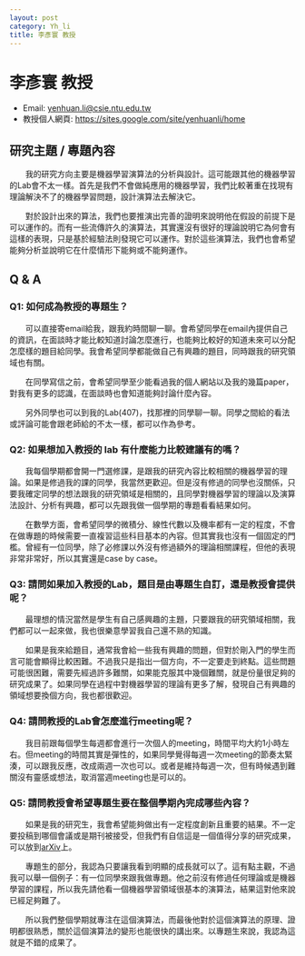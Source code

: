 ```yaml
---
layout: post
category: Yh_li
title: 李彥寰 教授
---
```


# 李彥寰 教授

- Email: yenhuan.li@csie.ntu.edu.tw
- 教授個人網頁: <https://sites.google.com/site/yenhuanli/home>

## 研究主題 / 專題內容

&emsp;&emsp;我的研究方向主要是機器學習演算法的分析與設計。這可能跟其他的機器學習的Lab會不太一樣。首先是我們不會做純應用的機器學習，我們比較著重在找現有理論解決不了的機器學習問題，設計演算法去解決它。

&emsp;&emsp;對於設計出來的算法，我們也要推演出完善的證明來說明他在假設的前提下是可以運作的。而有一些流傳許久的演算法，其實還沒有很好的理論說明它為何會有這樣的表現，只是基於經驗法則發現它可以運作。對於這些演算法，我們也會希望能夠分析並說明它在什麼情形下能夠或不能夠運作。

## Q & A

### Q1: 如何成為教授的專題生？

&emsp;&emsp;可以直接寄email給我，跟我約時間聊一聊。會希望同學在email內提供自己的資訊，在面談時才能比較知道討論怎麼進行，也能夠比較好的知道未來可以分配怎麼樣的題目給同學。我會希望同學都能做自己有興趣的題目，同時跟我的研究領域也有關。

&emsp;&emsp;在同學寫信之前，會希望同學至少能看過我的個人網站以及我的幾篇paper，對我有更多的認識，在面談時也會知道能夠討論什麼內容。

&emsp;&emsp;另外同學也可以到我的Lab(407)，找那裡的同學聊一聊。同學之間給的看法或評論可能會跟老師給的不太一樣，都可以作為參考。

### Q2: 如果想加入教授的 lab 有什麼能力比較建議有的嗎？

&emsp;&emsp;我每個學期都會開一門選修課，是跟我的研究內容比較相關的機器學習的理論。如果是修過我的課的同學，我當然更歡迎。但是沒有修過的同學也沒關係，只要我確定同學的想法跟我的研究領域是相關的，且同學對機器學習的理論以及演算法設計、分析有興趣，都可以先跟我做一個學期的專題看看結果如何。

&emsp;&emsp;在數學方面，會希望同學的微積分、線性代數以及機率都有一定的程度，不會在做專題的時候需要一直複習這些科目基本的內容。但其實我也沒有一個固定的門檻。曾經有一位同學，除了必修課以外沒有修過額外的理論相關課程，但他的表現非常非常好，所以其實還是case by case。

### Q3: 請問如果加入教授的Lab，題目是由專題生自訂，還是教授會提供呢？

&emsp;&emsp;最理想的情況當然是學生有自己感興趣的主題，只要跟我的研究領域相關，我們都可以一起來做，我也很樂意學習我自己還不熟的知識。

&emsp;&emsp;如果是我來給題目，通常我會給一些我有興趣的問題，但對於剛入門的學生而言可能會顯得比較困難。不過我只是指出一個方向，不一定要走到終點。這些問題可能很困難，需要先經過許多難關，如果能克服其中幾個難關，就是份量很足夠的研究成果了。如果同學在過程中對機器學習的理論有更多了解，發現自己有興趣的領域想要換個方向，我也都很歡迎。

### Q4: 請問教授的Lab會怎麼進行meeting呢？

&emsp;&emsp;我目前跟每個學生每週都會進行一次個人的meeting，時間平均大約1小時左右。但meeting的時間其實是彈性的，如果同學覺得每週一次meeting的節奏太緊湊，可以跟我反應，改成兩週一次也可以。或者是維持每週一次，但有時候遇到難關沒有靈感或想法，取消當週meeting也是可以的。

### Q5: 請問教授會希望專題生要在整個學期內完成哪些內容？

&emsp;&emsp;如果是我的研究生，我會希望能夠做出有一定程度創新且重要的結果。不一定要投稿到哪個會議或是期刊被接受，但我們有自信這是一個值得分享的研究成果，可以放到[arXiv](https://arxiv.org)上。

&emsp;&emsp;專題生的部分，我認為只要讓我看到明顯的成長就可以了。這有點主觀，不過我可以舉一個例子：有一位同學來跟我做專題。他之前沒有修過任何理論或是機器學習的課程，所以我先請他看一個機器學習領域很基本的演算法，結果這對他來說已經足夠難了。

&emsp;&emsp;所以我們整個學期就專注在這個演算法，而最後他對於這個演算法的原理、證明都很熟悉，關於這個演算法的變形也能很快的講出來。以專題生來說，我認為這就是不錯的成果了。





 